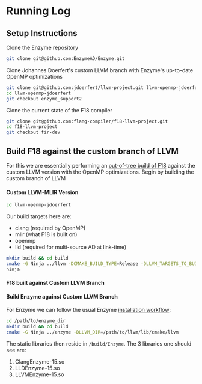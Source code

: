 # Running Log

## Setup Instructions

Clone the Enzyme repository

```bash
git clone git@github.com:EnzymeAD/Enzyme.git
```

Clone Johannes Doerfert's custom LLVM branch with Enzyme's up-to-date OpenMP optimizations

```bash
git clone git@github.com:jdoerfert/llvm-project.git llvm-openmp-jdoerfert
cd llvm-openmp-jdoerfert
git checkout enzyme_support2
```

Clone the current state of the F18 compiler

```bash
git clone git@github.com:flang-compiler/f18-llvm-project.git
cd f18-llvm-project
git checkout fir-dev
```

## Build F18 against the custom branch of LLVM

For this we are essentially performing an [out-of-tree build of F18](https://github.com/flang-compiler/f18-llvm-project/blob/fir-dev/flang/README.md) against the custom LLVM version with the OpenMP optimizations. Begin by building the custom branch of LLVM 

#### Custom LLVM-MLIR Version

```bash
cd llvm-openmp-jdoerfert
```

Our build targets here are:

- clang (required by OpenMP)
- mlir (what F18 is built on)
- openmp
- lld (required for multi-source AD at link-time)

```bash
mkdir build && cd build
cmake -G Ninja ../llvm -DCMAKE_BUILD_TYPE=Release -DLLVM_TARGETS_TO_BUILD=X86 -DLLVM_ENABLE_PROJECTS="clang;mlir;openmp;lld" -DCMAKE_CXX_STANDARD=17 -DLLVM_BUILD_UTILS=On -DLLVM_INSTALL_UTILS=On -DLLVM_ENABLE_PLUGINS=On
ninja
```

#### F18 built against Custom LLVM Branch





#### Build Enzyme against Custom LLVM Branch

For Enzyme we can follow the usual Enzyme [installation workflow](https://enzyme.mit.edu/Installation/):

```bash
cd /path/to/enzyme_dir
mkdir build && cd build
cmake -G Ninja ../enzyme -DLLVM_DIR=/path/to/llvm/lib/cmake/llvm
```

The static libraries then reside in `/build/Enzyme`. The 3 libraries one should see are:

1. ClangEnzyme-15.so
2. LLDEnzyme-15.so
3. LLVMEnzyme-15.so

